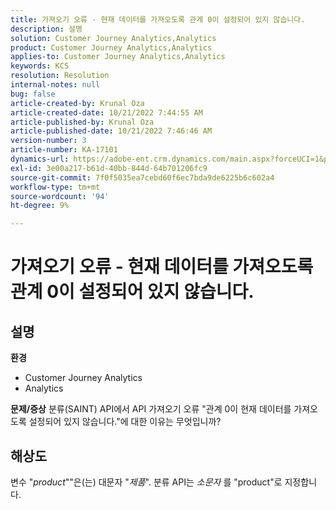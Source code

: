 ```yaml
---
title: 가져오기 오류 - 현재 데이터를 가져오도록 관계 0이 설정되어 있지 않습니다.
description: 설명
solution: Customer Journey Analytics,Analytics
product: Customer Journey Analytics,Analytics
applies-to: Customer Journey Analytics,Analytics
keywords: KCS
resolution: Resolution
internal-notes: null
bug: false
article-created-by: Krunal Oza
article-created-date: 10/21/2022 7:44:55 AM
article-published-by: Krunal Oza
article-published-date: 10/21/2022 7:46:46 AM
version-number: 3
article-number: KA-17101
dynamics-url: https://adobe-ent.crm.dynamics.com/main.aspx?forceUCI=1&pagetype=entityrecord&etn=knowledgearticle&id=aca21940-1451-ed11-bba2-0022480867fb
exl-id: 3e00a217-b61d-40bb-844d-64b701206fc9
source-git-commit: 7f0f5035ea7cebd60f6ec7bda9de6225b6c602a4
workflow-type: tm+mt
source-wordcount: '94'
ht-degree: 9%

---
```


# 가져오기 오류 - 현재 데이터를 가져오도록 관계 0이 설정되어 있지 않습니다.

## 설명

<b>환경</b>
- Customer Journey Analytics
- Analytics



<b>문제/증상</b>
분류(SAINT) API에서 API 가져오기 오류 &quot;관계 0이 현재 데이터를 가져오도록 설정되어 있지 않습니다.&quot;에 대한 이유는 무엇입니까?


## 해상도


변수 &quot;*product*&quot;&quot;은(는) 대문자 &quot;*제품*&quot;. 분류 API는 *소문자* 를 &quot;product&quot;로 지정합니다.
